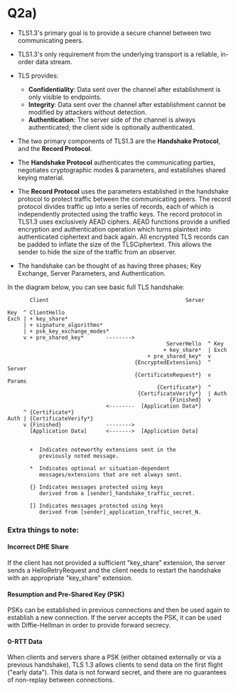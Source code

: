
# Q2a)

* TLS1.3's primary goal is to provide a secure channel between two communicating peers.

* TLS1.3's only requirement from the underlying transport is a reliable, in-order data stream.

* TLS provides:

  * **Confidentiality**: Data sent over the channel after establishment is only visible to endpoints.
  * **Integrity**: Data sent over the channel after establishment cannot be modified by attackers without detection.
  * **Authentication**: The server side of the channel is always authenticated; the client side is optionally authenticated.

* The two primary components of TLS1.3 are the **Handshake Protocol**, and the **Record Protocol**.

* The **Handshake Protocol** authenticates the communicating parties, negotiates cryptographic modes & parameters, and establishes shared keying material.

* The **Record Protocol** uses the parameters established in the handshake protocol to protect traffic between the communicating peers. The record protocol divides traffic up into a series of records, each of which is independently protected using the traffic keys. The record protocol in TLS1.3 uses exclusively AEAD ciphers. AEAD functions provide a unified encryption and authentication operation which turns plaintext into authenticated ciphertext and back again. All encrypted TLS records can be padded to inflate the size of the TLSCiphertext. This allows the sender to hide the size of the traffic from an observer.

* The handshake can be thought of as having three phases; Key Exchange, Server Parameters, and Authentication.

In the diagram below, you can see basic full TLS handshake:

```
       Client                                           Server

Key  ^ ClientHello
Exch | + key_share*
     | + signature_algorithms*
     | + psk_key_exchange_modes*
     v + pre_shared_key*       -------->
                                                  ServerHello  ^ Key
                                                 + key_share*  | Exch
                                            + pre_shared_key*  v
                                        {EncryptedExtensions}  ^  Server
                                        {CertificateRequest*}  v  Params
                                               {Certificate*}  ^
                                         {CertificateVerify*}  | Auth
                                                   {Finished}  v
                               <--------  [Application Data*]
     ^ {Certificate*}
Auth | {CertificateVerify*}
     v {Finished}              -------->
       [Application Data]      <------->  [Application Data]


       +  Indicates noteworthy extensions sent in the
          previously noted message.

       *  Indicates optional or situation-dependent
          messages/extensions that are not always sent.

       {} Indicates messages protected using keys
          derived from a [sender]_handshake_traffic_secret.

       [] Indicates messages protected using keys
          derived from [sender]_application_traffic_secret_N.
```

### Extra things to note:

#### Incorrect DHE Share

If the client has not provided a sufficient "key_share" extension, the server sends a HelloRetryRequest and the client needs to restart the handshake with an appropriate "key_share" extension.

#### Resumption and Pre-Shared Key (PSK)

PSKs can be established in previous connections and then be used again to establish a new connection. If the server accepts the PSK, it can be used with Diffie-Hellman in order to provide forward secrecy.

#### 0-RTT Data

When clients and servers share a PSK (either obtained externally or via a previous handshake), TLS 1.3 allows clients to send data on the first flight ("early data"). This data is not forward secret, and there are no guarantees of non-replay between connections.
